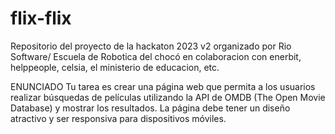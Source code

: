 # flix-flix
Repositorio del proyecto de la hackaton 2023 v2 organizado por Rio Software/ Escuela de Robotica del chocó en colaboracion con enerbit, helppeople, celsia, el ministerio de educacion, etc.

ENUNCIADO
Tu tarea es crear una página web que 
permita a los usuarios realizar búsquedas 
de películas utilizando la API de OMDB
(The Open Movie Database) y mostrar los 
resultados. La página debe tener un diseño 
atractivo y ser responsiva para dispositivos 
móviles.
